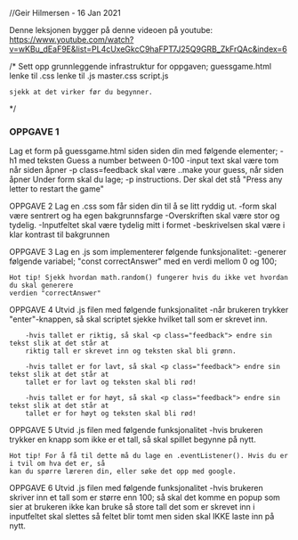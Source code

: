 //Geir Hilmersen - 16 Jan 2021

Denne leksjonen bygger på denne videoen på youtube:
https://www.youtube.com/watch?v=wKBu_dEaF9E&list=PL4cUxeGkcC9haFPT7J25Q9GRB_ZkFrQAc&index=6

/*
    Sett opp grunnleggende infrastruktur for oppgaven;
        guessgame.html
            lenke til .css
            lenke til .js
        master.css
        script.js

    sjekk at det virker før du begynner.
*/

<h3>OPPGAVE 1</h3>
    Lag et form på guessgame.html siden siden din med følgende elementer;
        -h1 med teksten Guess a number between 0-100
        -input text skal være tom når siden åpner
        -p class=feedback skal være ..make your guess, når siden åpner
    Under form skal du lage;
        -p instructions. Der skal det stå "Press any letter to restart the game"
    
OPPGAVE 2
    Lag en .css som får siden din til å se litt ryddig ut. 
    -form skal være sentrert og ha egen bakgrunnsfarge
    -Overskriften skal være stor og tydelig.
    -Inputfeltet skal være tydelig mitt i formet
    -beskrivelsen skal være i klar kontrast til bakgrunnen

OPPGAVE 3
    Lag en .js som implementerer følgende funksjonalitet:
        -generer følgende variabel;
            "const correctAnswer" med en verdi mellom 0 og 100;

    Hot tip! Sjekk hvordan math.random() fungerer hvis du ikke vet hvordan du skal generere 
    verdien "correctAnswer"

OPPGAVE 4
    Utvid .js filen med følgende funksjonalitet
    -når brukeren trykker "enter"-knappen, så skal scriptet sjekke hvilket tall som er skrevet inn.

        -hvis tallet er riktig, så skal <p class="feedback"> endre sin tekst slik at det står at 
        riktig tall er skrevet inn og teksten skal bli grønn.

        -hvis tallet er for lavt, så skal <p class="feedback"> endre sin tekst slik at det står at 
        tallet er for lavt og teksten skal bli rød!

        -hvis tallet er for høyt, så skal <p class="feedback"> endre sin tekst slik at det står at 
        tallet er for høyt og teksten skal bli rød!

OPPGAVE 5
    Utvid .js filen med følgende funksjonalitet
        -hvis brukeren trykker en knapp som ikke er et tall, så skal spillet begynne på nytt.

    Hot tip! For å få til dette må du lage en .eventListener(). Hvis du er i tvil om hva det er, så
    kan du spørre læreren din, eller søke det opp med google.

OPPGAVE 6
    Utvid .js filen med følgende funksjonalitet
        -hvis brukeren skriver inn et tall som er større enn 100;
            så skal det komme en popup som sier at brukeren ikke kan bruke så store tall
            det som er skrevet inn i inputfeltet skal slettes så feltet blir tomt
            men siden skal IKKE laste inn på nytt.
